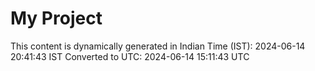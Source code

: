 # My Project

This content is dynamically generated in Indian Time (IST): 2024-06-14 20:41:43 IST
Converted to UTC: 2024-06-14 15:11:43 UTC
